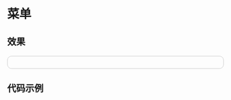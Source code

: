# 菜单
## 效果
<div style="padding:1em; border:1px solid #ccc;border-radius:10px;margin-top:20px;">
   
</div>

## 代码示例

```js

```